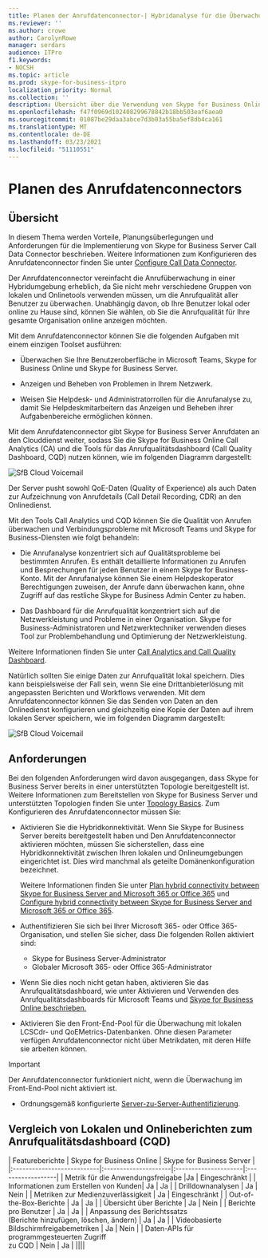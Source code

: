 ```yaml
---
title: Planen der Anrufdatenconnector-| Hybridanalyse für die Überwachung des Anrufqualitätsdashboards
ms.reviewer: ''
ms.author: crowe
author: CarolynRowe
manager: serdars
audience: ITPro
f1.keywords:
- NOCSH
ms.topic: article
ms.prod: skype-for-business-itpro
localization_priority: Normal
ms.collection: ''
description: Übersicht über die Verwendung von Skype for Business Online-Telemetrietools zum Überwachen einer lokalen Implementierung in einem Hybridszenario.
ms.openlocfilehash: f47f0969d102408299678842b18bb503eaf6aea0
ms.sourcegitcommit: 01087be29daa3abce7d3b03a55ba5ef8db4ca161
ms.translationtype: MT
ms.contentlocale: de-DE
ms.lasthandoff: 03/23/2021
ms.locfileid: "51110551"
---
```

# <a name="plan-call-data-connector"></a>Planen des Anrufdatenconnectors

## <a name="overview"></a>Übersicht

In diesem Thema werden Vorteile, Planungsüberlegungen und Anforderungen für die Implementierung von Skype for Business Server Call Data Connector beschrieben. Weitere Informationen zum Konfigurieren des Anrufdatenconnector finden Sie unter [Configure Call Data Connector](configure-call-data-connector.md).


Der Anrufdatenconnector vereinfacht die Anrufüberwachung in einer Hybridumgebung erheblich, da Sie nicht mehr verschiedene Gruppen von lokalen und Onlinetools verwenden müssen, um die Anrufqualität aller Benutzer zu überwachen. Unabhängig davon, ob Ihre Benutzer lokal oder online zu Hause sind, können Sie wählen, ob Sie die Anrufqualität für Ihre gesamte Organisation online anzeigen möchten.

Mit dem Anrufdatenconnector können Sie die folgenden Aufgaben mit einem einzigen Toolset ausführen:

- Überwachen Sie Ihre Benutzeroberfläche in Microsoft Teams, Skype for Business Online und Skype for Business Server.

- Anzeigen und Beheben von Problemen in Ihrem Netzwerk.

- Weisen Sie Helpdesk- und Administratorrollen für die Anrufanalyse zu, damit Sie Helpdeskmitarbeitern das Anzeigen und Beheben ihrer Aufgabenbereiche ermöglichen können.

Mit dem Anrufdatenconnector gibt Skype for Business Server Anrufdaten an den Clouddienst weiter, sodass Sie die Skype for Business Online Call Analytics (CA) und die Tools für das Anrufqualitätsdashboard (Call Quality Dashboard, CQD) nutzen können, wie im folgenden Diagramm dargestellt:

![SfB Cloud Voicemail](../../sfbserver2019/media/call-data-connector-plan-1.png)

Der Server pusht sowohl QoE-Daten (Quality of Experience) als auch Daten zur Aufzeichnung von Anrufdetails (Call Detail Recording, CDR) an den Onlinedienst.

Mit den Tools Call Analytics und CQD können Sie die Qualität von Anrufen überwachen und Verbindungsprobleme mit Microsoft Teams und Skype for Business-Diensten wie folgt behandeln:

- Die Anrufanalyse konzentriert sich auf Qualitätsprobleme bei bestimmten Anrufen. Es enthält detaillierte Informationen zu Anrufen und Besprechungen für jeden Benutzer in einem Skype for Business-Konto.  Mit der Anrufanalyse können Sie einem Helpdeskoperator Berechtigungen zuweisen, der Anrufe dann überwachen kann, ohne Zugriff auf das restliche Skype for Business Admin Center zu haben.

- Das Dashboard für die Anrufqualität konzentriert sich auf die Netzwerkleistung und Probleme in einer Organisation. Skype for Business-Administratoren und Netzwerktechniker verwenden dieses Tool zur Problembehandlung und Optimierung der Netzwerkleistung.

Weitere Informationen finden Sie unter [Call Analytics and Call Quality Dashboard](https://docs.microsoft.com/SkypeForBusiness/using-call-quality-in-your-organization/difference-between-call-analytics-and-call-quality-dashboard).

Natürlich sollten Sie einige Daten zur Anrufqualität lokal speichern. Dies kann beispielsweise der Fall sein, wenn Sie eine Drittanbieterlösung mit angepassten Berichten und Workflows verwenden.  Mit dem Anrufdatenconnector können Sie das Senden von Daten an den Onlinedienst konfigurieren und gleichzeitig eine Kopie der Daten auf ihrem lokalen Server speichern, wie im folgenden Diagramm dargestellt:

![SfB Cloud Voicemail](../../sfbserver2019/media/call-data-connector-plan-2.png)

## <a name="requirements"></a>Anforderungen

Bei den folgenden Anforderungen wird davon ausgegangen, dass Skype for Business Server bereits in einer unterstützten Topologie bereitgestellt ist.  Weitere Informationen zum Bereitstellen von Skype for Business Server und unterstützten Topologien finden Sie unter [Topology Basics](../../SfbServer/plan-your-deployment/topology-basics/topology-basics.md). Zum Konfigurieren des Anrufdatenconnector müssen Sie:

- Aktivieren Sie die Hybridkonnektivität. Wenn Sie Skype for Business Server bereits bereitgestellt haben und Den Anrufdatenconnector aktivieren möchten, müssen Sie sicherstellen, dass eine Hybridkonnektivität zwischen Ihren lokalen und Onlineumgebungen eingerichtet ist. Dies wird manchmal als geteilte Domänenkonfiguration bezeichnet.

   Weitere Informationen finden Sie unter [Plan hybrid connectivity between Skype for Business Server and Microsoft 365 or Office 365](plan-hybrid-connectivity.md) und [Configure hybrid connectivity between Skype for Business Server and Microsoft 365 or Office 365](configure-hybrid-connectivity.md).

- Authentifizieren Sie sich bei Ihrer Microsoft 365- oder Office 365-Organisation, und stellen Sie sicher, dass Die folgenden Rollen aktiviert sind:

  - Skype for Business Server-Administrator
  - Globaler Microsoft 365- oder Office 365-Administrator

- Wenn Sie dies noch nicht getan haben, aktivieren Sie das Anrufqualitätsdashboard, wie unter Aktivieren und Verwenden des Anrufqualitätsdashboards für Microsoft Teams und [Skype for Business Online beschrieben.](/microsoftteams/turning-on-and-using-call-quality-dashboard)

- Aktivieren Sie den Front-End-Pool für die Überwachung mit lokalen LCSCdr- und QoEMetrics-Datenbanken. Ohne diesen Parameter verfügen Anrufdatenconnector nicht über Metrikdaten, mit deren Hilfe sie arbeiten können.

> [!IMPORTANT]
> Der Anrufdatenconnector funktioniert nicht, wenn die Überwachung im Front-End-Pool nicht aktiviert ist.

- Ordnungsgemäß konfigurierte [Server-zu-Server-Authentifizierung](../../SfbServer/manage/authentication/server-to-server-and-partner-applications.md). 

## <a name="comparison-of-on-premises-and-online-call-quality-dashboard-cqd-reports"></a>Vergleich von Lokalen und Onlineberichten zum Anrufqualitätsdashboard (CQD)

| Featureberichte | Skype for Business Online | Skype for Business Server   |
|:---------------------------|:---------------------|:---------------------|:------------------|
| Metrik für die Anwendungsfreigabe |Ja | Eingeschränkt |
| Informationen zum Erstellen von Kunden| Ja | Ja |
| Drilldownanalysen | Ja | Nein |
| Metriken zur Medienzuverlässigkeit | Ja | Eingeschränkt |
| Out-of-the-Box-Berichte | Ja | Ja |
| Übersicht über Berichte | Ja | Nein |
| Berichte pro Benutzer | Ja | Ja |
| Anpassung des Berichtssatzs <br> (Berichte hinzufügen, löschen, ändern) | Ja | Ja |
| Videobasierte Bildschirmfreigabemetriken | Ja | Nein |
| Daten-APIs für programmgesteuerten Zugriff <br> zu CQD | Nein | Ja |
||||